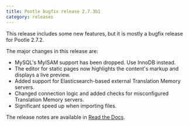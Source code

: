 ```yaml
---
title: Pootle bugfix release 2.7.3b1
category: releases
---
```


This release includes some new features, but it is mostly a bugfix release for
Pootle 2.7.2.

The major changes in this release are:

- MySQL's MyISAM support has been dropped. Use InnoDB instead.
- The editor for static pages now highlights the content's markup and displays
  a live preview.
- Added support for Elasticsearch-based external Translation Memory servers.
- Changed connection logic and added checks for misconfigured Translation
  Memory servers.
- Significant speed up when importing files.

The release notes are available in [Read the Docs](http://docs.translatehouse.org/projects/pootle/en/stable-2.7.3/releases/2.7.3b1.html).

